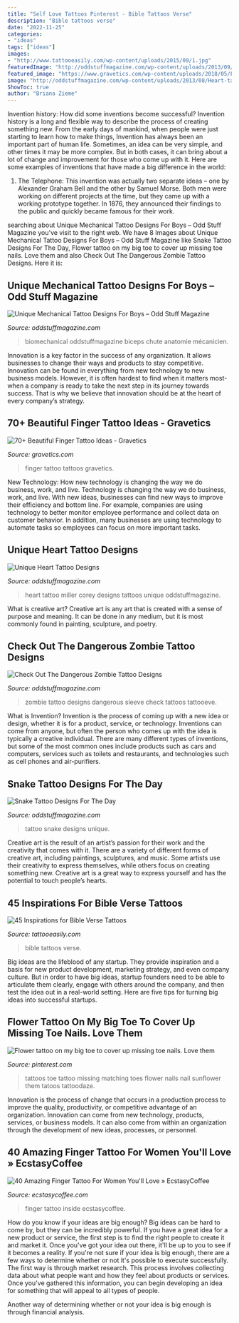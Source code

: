 ```yaml
---
title: "Self Love Tattoos Pinterest - Bible Tattoos Verse"
description: "Bible tattoos verse"
date: "2022-11-25"
categories:
- "ideas"
tags: ["ideas"]
images:
- "http://www.tattooeasily.com/wp-content/uploads/2015/09/1.jpg"
featuredImage: "http://oddstuffmagazine.com/wp-content/uploads/2013/09/Snake-Tattoo-Designs-11-566x800.jpg"
featured_image: "https://www.gravetics.com/wp-content/uploads/2018/05/Finger-Tattoo-Ideas-65.jpg"
image: "http://oddstuffmagazine.com/wp-content/uploads/2013/08/Heart-tattoo-designs-4-532x800.jpg"
ShowToc: true
author: "Briana Zieme"
---
```



Invention history: How did some inventions become successful?
Invention history is a long and flexible way to describe the process of creating something new. From the early days of mankind, when people were just starting to learn how to make things, Invention has always been an important part of human life. Sometimes, an idea can be very simple, and other times it may be more complex. But in both cases, it can bring about a lot of change and improvement for those who come up with it. Here are some examples of inventions that have made a big difference in the world:
1. The Telephone: This invention was actually two separate ideas – one by Alexander Graham Bell and the other by Samuel Morse. Both men were working on different projects at the time, but they came up with a working prototype together. In 1876, they announced their findings to the public and quickly became famous for their work.


	

		
searching about Unique Mechanical Tattoo Designs For Boys – Odd Stuff Magazine you've visit to the right web. We have 8 Images about Unique Mechanical Tattoo Designs For Boys – Odd Stuff Magazine like Snake Tattoo Designs For The Day, Flower tattoo on my big toe to cover up missing toe nails. Love them and also Check Out The Dangerous Zombie Tattoo Designs. Here it is:
		
    
## Unique Mechanical Tattoo Designs For Boys – Odd Stuff Magazine

<img loading=lazy src="https://oddstuffmagazine.com/wp-content/uploads/2013/09/Bio-mechanical-Tattoo-4-560x800.jpg" onerror="this.onerror=null;this.src='https://tse2.mm.bing.net/th?id=OIP.cQwBzZ8jOq3S_-X2_FEkrAHaKl&amp;pid=15.1';" alt="Unique Mechanical Tattoo Designs For Boys – Odd Stuff Magazine">

_Source: oddstuffmagazine.com_

>biomechanical oddstuffmagazine biceps chute anatomie mécanicien. 

	

Innovation is a key factor in the success of any organization. It allows businesses to change their ways and products to stay competitive. Innovation can be found in everything from new technology to new business models. However, it is often hardest to find when it matters most- when a company is ready to take the next step in its journey towards success. That is why we believe that innovation should be at the heart of every company’s strategy.

    
## 70+ Beautiful Finger Tattoo Ideas - Gravetics

<img loading=lazy src="https://www.gravetics.com/wp-content/uploads/2018/05/Finger-Tattoo-Ideas-65.jpg" onerror="this.onerror=null;this.src='https://tse2.mm.bing.net/th?id=OIP.5c9h0swrU5zYIeYroPDT-QHaHa&amp;pid=15.1';" alt="70+ Beautiful Finger Tattoo Ideas - Gravetics">

_Source: gravetics.com_

>finger tattoo tattoos gravetics. 

	

New Technology: How new technology is changing the way we do business, work, and live.
Technology is changing the way we do business, work, and live. With new ideas, businesses can find new ways to improve their efficiency and bottom line. For example, companies are using technology to better monitor employee performance and collect data on customer behavior. In addition, many businesses are using technology to automate tasks so employees can focus on more important tasks.

    
## Unique Heart Tattoo Designs

<img loading=lazy src="http://oddstuffmagazine.com/wp-content/uploads/2013/08/Heart-tattoo-designs-4-532x800.jpg" onerror="this.onerror=null;this.src='https://tse2.mm.bing.net/th?id=OIP.n4Ew6oQK4kmHC_Ior7yHLQHaLI&amp;pid=15.1';" alt="Unique Heart Tattoo Designs">

_Source: oddstuffmagazine.com_

>heart tattoo miller corey designs tattoos unique oddstuffmagazine. 

	

What is creative art?
Creative art is any art that is created with a sense of purpose and meaning. It can be done in any medium, but it is most commonly found in painting, sculpture, and poetry.

    
## Check Out The Dangerous Zombie Tattoo Designs

<img loading=lazy src="http://oddstuffmagazine.com/wp-content/uploads/2013/08/zombie-tattoo-designs-28-537x800.jpg" onerror="this.onerror=null;this.src='https://tse1.mm.bing.net/th?id=OIP.AuCxEHlpfSaSK2oSQOoxYAHaLC&amp;pid=15.1';" alt="Check Out The Dangerous Zombie Tattoo Designs">

_Source: oddstuffmagazine.com_

>zombie tattoo designs dangerous sleeve check tattoos tattooeve. 

	

What is Invention?
Invention is the process of coming up with a new idea or design, whether it is for a product, service, or technology. Inventions can come from anyone, but often the person who comes up with the idea is typically a creative individual. There are many different types of inventions, but some of the most common ones include products such as cars and computers, services such as toilets and restaurants, and technologies such as cell phones and air-purifiers.

    
## Snake Tattoo Designs For The Day

<img loading=lazy src="http://oddstuffmagazine.com/wp-content/uploads/2013/09/Snake-Tattoo-Designs-11-566x800.jpg" onerror="this.onerror=null;this.src='https://tse2.mm.bing.net/th?id=OIP.q-9uoC2xgbfOKmoezTIiegHaKd&amp;pid=15.1';" alt="Snake Tattoo Designs For The Day">

_Source: oddstuffmagazine.com_

>tattoo snake designs unique. 

	

Creative art is the result of an artist’s passion for their work and the creativity that comes with it. There are a variety of different forms of creative art, including paintings, sculptures, and music. Some artists use their creativity to express themselves, while others focus on creating something new. Creative art is a great way to express yourself and has the potential to touch people’s hearts.

    
## 45 Inspirations For Bible Verse Tattoos

<img loading=lazy src="http://www.tattooeasily.com/wp-content/uploads/2015/09/1.jpg" onerror="this.onerror=null;this.src='https://tse1.mm.bing.net/th?id=OIP.aIRizXEFMUU0xLKdnuSGIgHaJ4&amp;pid=15.1';" alt="45 Inspirations for Bible Verse Tattoos">

_Source: tattooeasily.com_

>bible tattoos verse. 

	

Big ideas are the lifeblood of any startup. They provide inspiration and a basis for new product development, marketing strategy, and even company culture. But in order to have big ideas, startup founders need to be able to articulate them clearly, engage with others around the company, and then test the idea out in a real-world setting. Here are five tips for turning big ideas into successful startups.

    
## Flower Tattoo On My Big Toe To Cover Up Missing Toe Nails. Love Them

<img loading=lazy src="https://i.pinimg.com/736x/08/19/fc/0819fcaf71b75637b333db8a00c8ef40--big-toe-toe-tattoos.jpg" onerror="this.onerror=null;this.src='https://tse1.mm.bing.net/th?id=OIP.1SEf3vmHLHokyrPpL6ozkwHaNJ&amp;pid=15.1';" alt="Flower tattoo on my big toe to cover up missing toe nails. Love them">

_Source: pinterest.com_

>tattoos toe tattoo missing matching toes flower nails nail sunflower them tatoos tattoodaze. 

	

Innovation is the process of change that occurs in a production process to improve the quality, productivity, or competitive advantage of an organization. Innovation can come from new technology, products, services, or business models. It can also come from within an organization through the development of new ideas, processes, or personnel.

    
## 40 Amazing Finger Tattoo For Women You&#039;ll Love » EcstasyCoffee

<img loading=lazy src="https://i2.wp.com/www.ecstasycoffee.com/wp-content/uploads/2016/09/Peter-Pan-Inside-Finger-Tattoo.jpg?resize=600%2C387" onerror="this.onerror=null;this.src='https://tse2.mm.bing.net/th?id=OIP.X54HKs2-quppBAcjmLrdQwHaEx&amp;pid=15.1';" alt="40 Amazing Finger Tattoo For Women You&#039;ll Love » EcstasyCoffee">

_Source: ecstasycoffee.com_

>finger tattoo inside ecstasycoffee. 

	

How do you know if your ideas are big enough?
Big ideas can be hard to come by, but they can be incredibly powerful. If you have a great idea for a new product or service, the first step is to find the right people to create it and market it. Once you've got your idea out there, it'll be up to you to see if it becomes a reality. If you're not sure if your idea is big enough, there are a few ways to determine whether or not it's possible to execute successfully. 
The first way is through market research. This process involves collecting data about what people want and how they feel about products or services. Once you've gathered this information, you can begin developing an idea for something that will appeal to all types of people. 

Another way of determining whether or not your idea is big enough is through financial analysis.

